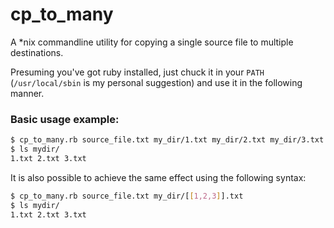cp_to_many
==========

A \*nix commandline utility for copying a single source file to multiple
destinations. 

Presuming you've got ruby installed, just chuck it in your `PATH`
(`/usr/local/sbin` is my personal suggestion) and use it in the following
manner.

### Basic usage example:

```bash
$ cp_to_many.rb source_file.txt my_dir/1.txt my_dir/2.txt my_dir/3.txt 
$ ls mydir/
1.txt 2.txt 3.txt 
```

It is also possible to achieve the same effect using the following syntax:

```bash
$ cp_to_many.rb source_file.txt my_dir/[[1,2,3]].txt
$ ls mydir/
1.txt 2.txt 3.txt
```

